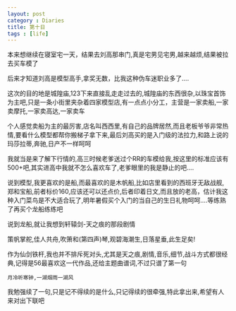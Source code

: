 ```yaml
---
layout: post
category : Diaries
title: 第十日
tags : [life]
---
```



本来想继续在寝室宅一天，结果去刘高那串门,真是宅男见宅男,越来越烦,结果被拉去买车模了
 
后来才知道刘高是模型高手,拿奖无数，比我这种伪车迷职业多了....
 
这次的目的地是城隍庙,123下来直接乱走走过去的,城隍庙的东西很杂,以珠宝首饰为主吧,只是一条小街里夹杂着四家模型店,有一点点小分工，主营是一家卖船,一家卖摩托,一家卖高达,一家卖车
 
个人感觉卖船为主的最厉害,店名叫西西里,有自己的品牌居然,而且老板爷爷非常热情,要看什么模型都帮你搬梯子拿下来,最后刘高买的是入门级的法拉力,和路上说的玛莎拉蒂,奔驰,日产不一样呵呵
 
我就当是来了解下行情的,高三时候老爹送过个RR的车模给我,按这里的标准应该有500+吧,其实进高中我就不怎么喜欢车了,老爹眼里的我是静止的吧....
 
说到模型,我更喜欢的是船,而最喜欢的是木帆船,比如店里看到的西班牙无敌战舰,郑和宝船,前者标价160,应该还可以还点价,后者印着日文,而且放的老高，估计我这种入门菜鸟是不大适合玩了,明年暑假买个入门的当自己的生日礼物呵呵....等练熟了再买个龙船练练吧
 
说到龙船,就让我想到轩辕剑-天之痕的那段剧情
 
策帆掌舵,佳人共舟,吹箫和(第四声)琴,观碧海潮生,日落星垂,此生足矣!
 
作为仙剑铁杆,我也并不排斥死对头,尤其是天之痕,剧情,音乐,细节,战斗方式都很经典,记得是56最喜欢这一代作品,还给主题曲谱词,不过只谱了第一句
 
    月冷听寒钟,一湖烟雨一湖风
 
我勉强续了一句,只是记不得续的是什么,只记得续的很牵强,特此拿出来,希望有人来对出下联吧
